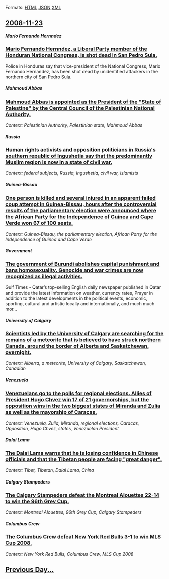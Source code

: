 
Formats: [HTML](2008/11/23/index.html)  [JSON](2008/11/23/index.json)  [XML](2008/11/23/index.xml)  

## [2008-11-23](/news/2008/11/23/index.md)

##### Mario Fernando Hernndez
### [ Mario Fernando Hernndez, a Liberal Party member of the Honduran National Congress, is shot dead in San Pedro Sula. ](/news/2008/11/23/mario-fernando-hernandez-a-liberal-party-member-of-the-honduran-national-congress-is-shot-dead-in-san-pedro-sula.md)
Police in Honduras say that vice-president of the National Congress, Mario Fernando Hernandez, has been shot dead by unidentified attackers in the northern city of San Pedro Sula.

##### Mahmoud Abbas
### [ Mahmoud Abbas is appointed as the President of the "State of Palestine" by the Central Council of the Palestinian National Authority. ](/news/2008/11/23/mahmoud-abbas-is-appointed-as-the-president-of-the-state-of-palestine-by-the-central-council-of-the-palestinian-national-authority.md)
_Context: Palestinian Authority, Palestinian state, Mahmoud Abbas_

##### Russia
### [ Human rights activists and opposition politicians in Russia's southern republic of Ingushetia say that the predominantly Muslim region is now in a state of civil war. ](/news/2008/11/23/human-rights-activists-and-opposition-politicians-in-russia-s-southern-republic-of-ingushetia-say-that-the-predominantly-muslim-region-is-n.md)
_Context: federal subjects, Russia, Ingushetia, civil war, Islamists_

##### Guinea-Bissau
### [ One person is killed and several injured in an apparent failed coup attempt in Guinea-Bissau, hours after the controversial results of the parliamentary election were announced where the African Party for the Independence of Guinea and Cape Verde won 67 of 100 seats. ](/news/2008/11/23/one-person-is-killed-and-several-injured-in-an-apparent-failed-coup-attempt-in-guinea-bissau-hours-after-the-controversial-results-of-the.md)
_Context: Guinea-Bissau, the parliamentary election, African Party for the Independence of Guinea and Cape Verde_

##### Government
### [ The government of Burundi abolishes capital punishment and bans homosexuality. Genocide and war crimes are now recognized as illegal activities. ](/news/2008/11/23/the-government-of-burundi-abolishes-capital-punishment-and-bans-homosexuality-genocide-and-war-crimes-are-now-recognized-as-illegal-activi.md)
Gulf Times - Qatar’s top-selling English daily newspaper published in Qatar and provide the latest information on weather, currency rates, Prayer in addition to the latest developments in the political events, economic, sporting, cultural and artistic locally and internationally, and much much mor...

##### University of Calgary
### [ Scientists led by the University of Calgary are searching for the remains of a meteorite that is believed to have struck northern Canada, around the border of Alberta and Saskatchewan, overnight. ](/news/2008/11/23/scientists-led-by-the-university-of-calgary-are-searching-for-the-remains-of-a-meteorite-that-is-believed-to-have-struck-northern-canada-a.md)
_Context: Alberta, a meteorite, University of Calgary, Saskatchewan, Canadian_

##### Venezuela
### [ Venezuelans go to the polls for regional elections. Allies of President Hugo Chvez win 17 of 21 governorships, but the opposition wins in the two biggest states of Miranda and Zulia as well as the mayorship of Caracas. ](/news/2008/11/23/venezuelans-go-to-the-polls-for-regional-elections-allies-of-president-hugo-chavez-win-17-of-21-governorships-but-the-opposition-wins-in.md)
_Context: Venezuela, Zulia, Miranda, regional elections, Caracas, Opposition, Hugo Chvez, states, Venezuelan President_

##### Dalai Lama
### [ The Dalai Lama warns that he is losing confidence in Chinese officials and that the Tibetan people are facing "great danger". ](/news/2008/11/23/the-dalai-lama-warns-that-he-is-losing-confidence-in-chinese-officials-and-that-the-tibetan-people-are-facing-great-danger.md)
_Context: Tibet, Tibetan, Dalai Lama, China_

##### Calgary Stampeders
### [ The Calgary Stampeders defeat the Montreal Alouettes 22-14 to win the 96th Grey Cup. ](/news/2008/11/23/the-calgary-stampeders-defeat-the-montreal-alouettes-22-14-to-win-the-96th-grey-cup.md)
_Context: Montreal Alouettes, 96th Grey Cup, Calgary Stampeders_

##### Columbus Crew
### [ The Columbus Crew defeat New York Red Bulls 3-1 to win MLS Cup 2008. ](/news/2008/11/23/the-columbus-crew-defeat-new-york-red-bulls-3-1-to-win-mls-cup-2008.md)
_Context: New York Red Bulls, Columbus Crew, MLS Cup 2008_

## [Previous Day...](/news/2008/11/22/index.md)

